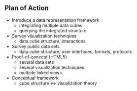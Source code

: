 ## Plan of Action

 * Introduce a data representation framework
   * integrating multiple data cubes
   * querying the integrated structure
 * Survey visualization techniques
   * data cube structure, interactions
 * Survey public data sets
   * data cube structure, user interfaces, formats, protocols
 * Proof-of-concept (HTML5)
   * several data sets
   * several visualization techniques
   * multiple linked views
 * Conceptual framework
   * cube structure &#8596; visualization theory
